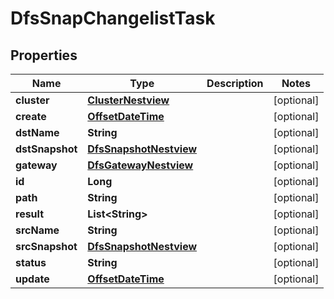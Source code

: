 # DfsSnapChangelistTask

## Properties
Name | Type | Description | Notes
------------ | ------------- | ------------- | -------------
**cluster** | [**ClusterNestview**](ClusterNestview.md) |  |  [optional]
**create** | [**OffsetDateTime**](OffsetDateTime.md) |  |  [optional]
**dstName** | **String** |  |  [optional]
**dstSnapshot** | [**DfsSnapshotNestview**](DfsSnapshotNestview.md) |  |  [optional]
**gateway** | [**DfsGatewayNestview**](DfsGatewayNestview.md) |  |  [optional]
**id** | **Long** |  |  [optional]
**path** | **String** |  |  [optional]
**result** | **List&lt;String&gt;** |  |  [optional]
**srcName** | **String** |  |  [optional]
**srcSnapshot** | [**DfsSnapshotNestview**](DfsSnapshotNestview.md) |  |  [optional]
**status** | **String** |  |  [optional]
**update** | [**OffsetDateTime**](OffsetDateTime.md) |  |  [optional]
